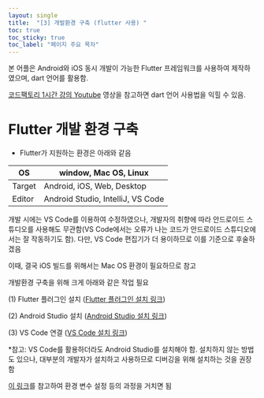 ```yaml
---
layout: single
title:  "[3] 개발환경 구축 (flutter 사용) "
toc: true
toc_sticky: true
toc_label: "페이지 주요 목차"
---
```


본 어플은 Android와 iOS 동시 개발이 가능한 Flutter 프레임워크를 사용하여 제작하였으며, dart 언어를 활용함.

[코드팩토리 1시간 강의 Youtube](https://www.youtube.com/watch?v=3Ck42C2ZCb8)
영상을 참고하면 dart 언어 사용법을 익힐 수 있음.


#  Flutter 개발 환경 구축

  * Flutter가 지원하는 환경은 아래와 같음

| OS     | window, Mac OS, Linux             |
|--------|-----------------------------------|
| Target | Android, iOS, Web, Desktop        |
| Editor | Android Studio, IntelliJ, VS Code |

개발 시에는 VS Code를 이용하여 수정하였으나, 개발자의 취향에 따라 안드로이드 스튜디오를 
사용해도 무관함(VS Code에서는 오류가 나는 코드가 안드로이드 스튜디오에서는 
잘 작동하기도 함). 다만, VS Code 편집기가 더 용이하므로 이를 기준으로 후술하겠음

이때, 결국 iOS 빌드를 위해서는 Mac OS 환경이 필요하므로 참고

개발환경 구축을 위해 크게 아래와 같은 작업 필요

(1) Flutter 플러그인 설치
([Flutter 플러그인 설치 링크](https://docs.flutter.dev/get-started/install))

(2) Android Studio 설치 
([Android Studio 설치 링크](https://developer.android.com/studio?hl=ko))

(3) VS Code 연결
([VS Code 설치 링크](https://code.visualstudio.com/download))

*참고: VS Code를 활용하더라도 Android Studio를 설치해야 함. 
설치하지 않는 방법도 있으나, 대부분의 개발자가 설치하고 사용하므로 
디버깅을 위해 설치하는 것을 권장함

[이 링크](https://breath-codedive.tistory.com/entry/Flutter-%ED%94%8C%EB%9F%AC%ED%84%B0-VS-Code-%EA%B0%9C%EB%B0%9C%ED%99%98%EA%B2%BD-%EC%84%B8%ED%8C%85-Windows)를 
참고하여 환경 변수 설정 등의 과정을 거치면 됨

